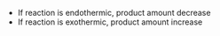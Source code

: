 - If reaction is endothermic, product amount decrease
- If reaction is exothermic, product amount increase